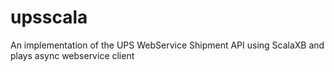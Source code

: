 upsscala
========

An implementation of the UPS WebService Shipment API using ScalaXB and plays async webservice client
